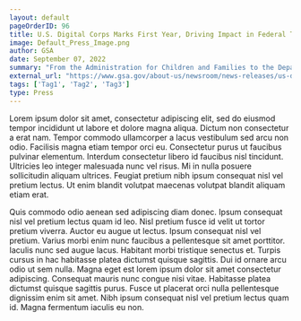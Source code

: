 ```yaml
---
layout: default
pageOrderID: 96
title: U.S. Digital Corps Marks First Year, Driving Impact in Federal Technology
image: Default_Press_Image.png
author: GSA
date: September 07, 2022
summary: "From the Administration for Children and Families to the Department of State, we’re already hearing about how our first group is asking good questions and bringing new approaches to the table. We look forward to getting applications for our second cohort this fall so we can bring on even more early-career technologists who want to help government deliver for the American people."
external_url: "https://www.gsa.gov/about-us/newsroom/news-releases/us-digital-corps-marks-first-year-driving-impact-in-federal-technology-09072022"
tags: ['Tag1', 'Tag2', 'Tag3']
type: Press
---
```




Lorem ipsum dolor sit amet, consectetur adipiscing elit, sed do eiusmod tempor incididunt ut labore et dolore magna aliqua. Dictum non consectetur a erat nam. Tempor commodo ullamcorper a lacus vestibulum sed arcu non odio. Facilisis magna etiam tempor orci eu. Consectetur purus ut faucibus pulvinar elementum. Interdum consectetur libero id faucibus nisl tincidunt. Ultricies leo integer malesuada nunc vel risus. Mi in nulla posuere sollicitudin aliquam ultrices. Feugiat pretium nibh ipsum consequat nisl vel pretium lectus. Ut enim blandit volutpat maecenas volutpat blandit aliquam etiam erat.

Quis commodo odio aenean sed adipiscing diam donec. Ipsum consequat nisl vel pretium lectus quam id leo. Nisl pretium fusce id velit ut tortor pretium viverra. Auctor eu augue ut lectus. Ipsum consequat nisl vel pretium. Varius morbi enim nunc faucibus a pellentesque sit amet porttitor. Iaculis nunc sed augue lacus. Habitant morbi tristique senectus et. Turpis cursus in hac habitasse platea dictumst quisque sagittis. Dui id ornare arcu odio ut sem nulla. Magna eget est lorem ipsum dolor sit amet consectetur adipiscing. Consequat mauris nunc congue nisi vitae. Habitasse platea dictumst quisque sagittis purus. Fusce ut placerat orci nulla pellentesque dignissim enim sit amet. Nibh ipsum consequat nisl vel pretium lectus quam id. Magna fermentum iaculis eu non.

